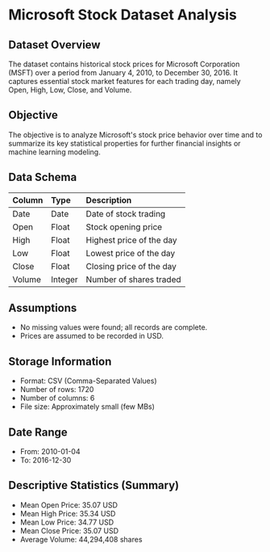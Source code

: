 # Microsoft Stock Dataset Analysis

## Dataset Overview
The dataset contains historical stock prices for Microsoft Corporation (MSFT) over a period from January 4, 2010, to December 30, 2016. It captures essential stock market features for each trading day, namely Open, High, Low, Close, and Volume.

## Objective
The objective is to analyze Microsoft's stock price behavior over time and to summarize its key statistical properties for further financial insights or machine learning modeling.

## Data Schema
| Column | Type | Description |
|:-------|:-----|:------------|
| Date | Date | Date of stock trading |
| Open | Float | Stock opening price |
| High | Float | Highest price of the day |
| Low | Float | Lowest price of the day |
| Close | Float | Closing price of the day |
| Volume | Integer | Number of shares traded |

## Assumptions
- No missing values were found; all records are complete.
- Prices are assumed to be recorded in USD.

## Storage Information
- Format: CSV (Comma-Separated Values)
- Number of rows: 1720
- Number of columns: 6
- File size: Approximately small (few MBs)

## Date Range
- From: 2010-01-04
- To: 2016-12-30

## Descriptive Statistics (Summary)
- Mean Open Price: 35.07 USD
- Mean High Price: 35.34 USD
- Mean Low Price: 34.77 USD
- Mean Close Price: 35.07 USD
- Average Volume: 44,294,408 shares
